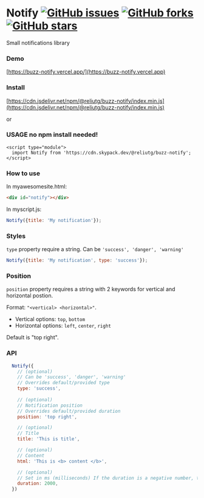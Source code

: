# Notify [![GitHub issues](https://img.shields.io/github/issues/buzz-js/buzz-notify)](https://github.com/buzz-js/buzz-notify/issues) [![GitHub forks](https://img.shields.io/github/forks/buzz-js/buzz-notify)](https://github.com/buzz-js/buzz-notify/network) [![GitHub stars](https://img.shields.io/github/stars/buzz-js/buzz-notify)](https://github.com/buzz-js/buzz-notify/stargazers)

Small notifications library

### Demo
[https://buzz-notify.vercel.app/](https://buzz-notify.vercel.app)

### Install
[https://cdn.jsdelivr.net/npm/@reliutg/buzz-notify/index.min.js](https://cdn.jsdelivr.net/npm/@reliutg/buzz-notify/index.min.js)

or

### USAGE no npm install needed!

````
<script type="module">
  import Notify from 'https://cdn.skypack.dev/@reliutg/buzz-notify';
</script>
````

### How to use

In myawesomesite.html:
```html
<div id="notify"></div>
```

In myscript.js:
```javascript
Notify({title: 'My notification'});
```
### Styles
`type` property require a string. Can be `'success', 'danger', 'warning'`

```javascript
Notify({title: 'My notification', type: 'success'});
```

### Position

`position` property requires a string with 2 keywords for vertical and horizontal postion.

Format: `"<vertical> <horizontal>"`.

- Vertical options: `top`, `bottom`
- Horizontal options: `left`, `center`, `right`

Default is "top right".

### API

```javascript
  Notify({
    // (optional)
    // Can be 'success', 'danger', 'warning'
    // Overrides default/provided type
    type: 'success',
    
    // (optional)
    // Notification position
    // Overrides default/provided duration
    position: 'top right',

    // (optional)
    // Title
    title: 'This is title',

    // (optional)
    // Content
    html: 'This is <b> content </b>',

    // (optional)
    // Set in ms (milliseconds) If the duration is a negative number, the notification will not be removed.
    duration: 2000,
  })
```
